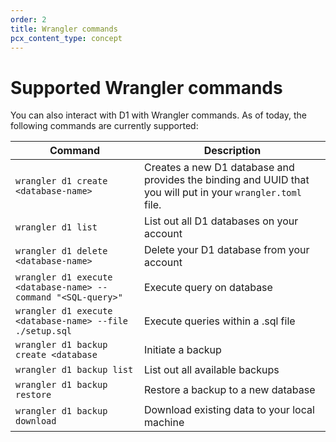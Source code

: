```yaml
---
order: 2
title: Wrangler commands
pcx_content_type: concept
---
```


# Supported Wrangler commands

You can also interact with D1 with Wrangler commands. As of today, the following commands are currently supported:

| Command | Description |
| ----------------------------------- | ----------------- |
| `wrangler d1 create <database-name>` | Creates a new D1 database and provides the binding and UUID that you will put in your `wrangler.toml` file. |
| `wrangler d1 list` | List out all D1 databases on your account |
| `wrangler d1 delete <database-name>` | Delete your D1 database from your account |
| `wrangler d1 execute <database-name> --command "<SQL-query>"` | Execute query on database |
| `wrangler d1 execute <database-name> --file ./setup.sql` | Execute queries within a .sql file |
| `wrangler d1 backup create <database` | Initiate a backup |
| `wrangler d1 backup list` | List out all available backups |
| `wrangler d1 backup restore` | Restore a backup to a new database |
| `wrangler d1 backup download` | Download existing data to your local machine |

